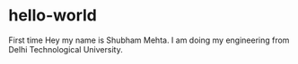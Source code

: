 # hello-world
First time
Hey my name is Shubham Mehta. I am doing my engineering from Delhi Technological University.

